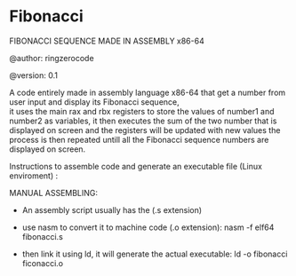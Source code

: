 # Fibonacci


FIBONACCI SEQUENCE MADE IN ASSEMBLY x86-64

@author: ringzerocode

@version: 0.1


A code entirely made in assembly language x86-64 that get a number from user input and display its Fibonacci sequence,  
it uses the main rax and rbx registers to store the values of number1 and number2 as variables,
it then executes the sum of the two number that is displayed on screen and the registers will be updated with new values
the process is then repeated untill all the Fibonacci sequence numbers are displayed on screen.


Instructions to assemble code and generate an executable file (Linux enviroment) :

MANUAL ASSEMBLING:

- An assembly script usually has the (.s extension)

- use nasm to convert it to machine code (.o extension):
  nasm -f elf64 fibonacci.s

- then link it using ld, it will generate the actual executable:
  ld -o fibonacci ficonacci.o
